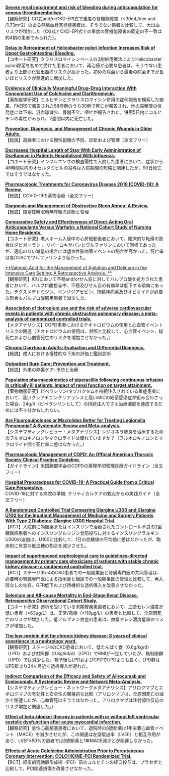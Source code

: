 [**Severe renal impairment and risk of bleeding during anticoagulation for venous thromboembolism.**](https://www.ncbi.nlm.nih.gov/pubmed/32299150)  
【観察研究】CG式and/orCKD-EPI式で重度の腎機能障害（<30mL/min and /1.73m^2）のある静脈血栓塞栓症患者は、そうでない患者と比較して、大出血リスクが増加した（CG式とCKD-EPI式での重度の腎機能障害の同定の不一致は約4割の患者でみられた）。

[**Delay in Retreatment of Helicobacter pylori Infection Increases Risk of Upper Gastrointestinal Bleeding.**](https://www.ncbi.nlm.nih.gov/pubmed/32289532)  
【コホート研究】クラリスロマイシンベースの3剤併用療法によりHelicobacter pylori除菌を初めて受けた患者において、再治療が必要な患者は、そうでない患者より上部消化管出血のリスクが高かった。初めの除菌から最後の除菌までが長いほどリスクが漸進的に増加した。

[**Evidence of Clinically Meaningful Drug-Drug Interaction With Concomitant Use of Colchicine and Clarithromycin.**](https://www.ncbi.nlm.nih.gov/pubmed/32274687)  
【薬剤疫学研究】コルヒチンとクラリスロマイシン併用の症例報告を検索した結果、FAERSで報告された58症例のうち30例で死亡が報告され、他の高頻度の併発症には下痢、汎血球減少、骨髄不全、嘔吐が報告された。併用5日内にコルヒチンの毒性がみられ、2週間以内に死亡した。

[**Prevention, Diagnosis, and Management of Chronic Wounds in Older Adults.**](https://www.ncbi.nlm.nih.gov/pubmed/32276784)  
【総説】高齢者における慢性創傷の予防、診断および管理（全文フリー）

[**Decreased Hospital Length of Stay With Early Administration of Oseltamivir in Patients Hospitalized With Influenza.**](https://www.ncbi.nlm.nih.gov/pubmed/32280928)  
【コホート研究】インフルエンザの検査陽性で入院した患者において、症状から48時間以内のオセルタミビルの投与は入院期間の短縮と関連したが、90日死亡ではそうではなかった。

[**Pharmacologic Treatments for Coronavirus Disease 2019 (COVID-19): A Review.**](https://www.ncbi.nlm.nih.gov/pubmed/32282022)  
【総説】COVID-19の薬物治療（全文フリー）

[**Diagnosis and Management of Obstructive Sleep Apnea: A Review.**](https://www.ncbi.nlm.nih.gov/pubmed/32286648)  
【総説】閉塞性睡眠時無呼吸の診断と管理

[**Comparative Safety and Effectiveness of Direct-Acting Oral Anticoagulants Versus Warfarin: a National Cohort Study of Nursing Home Residents.**](https://www.ncbi.nlm.nih.gov/pubmed/32291717)  
【コホート研究】老人ホーム入居中の心房細動患者において、臨床的な転帰の割合はダビガトラン 、リバーロキサバンとワルファリンにおいて同様であったが、適応のない減量の場合には虚血性脳血管イベントの割合が高かった。死亡率は各DOACでワルファリンより低かった。

[**Valproic Acid for the Management of Agitation and Delirium in the Intensive Care Setting: A Retrospective Analysis.
**](https://www.ncbi.nlm.nih.gov/pubmed/32273047)  
【観察研究】ICUにおいて不穏and/orせん妄に対してバルプロ酸を処方された患者において、バルプロ酸投与中、不穏及びせん妄の有病率は低下する傾向にあった。デクスメデトミジン、ベンゾジアゼピン、抗精神病薬及びオピオイドが必要な割合もバルプロ酸服用患者で減少した。

[**Association of tiotropium use and the risk of adverse cardiovascular events in patients with chronic obstructive pulmonary disease: a meta-analysis of randomized controlled trials.**](https://www.ncbi.nlm.nih.gov/pubmed/32274526)  
【メタアナリシス】COPD患者におけるチオトロピウムの使用と心血管イベントリスクの関連（チオトロピウムの使用は、対照と比較して、心血管イベント、総死亡および心血管死亡のリスクを増加させなかった。）

[**Chronic Diarrhea in Adults: Evaluation and Differential Diagnosis.**](https://www.ncbi.nlm.nih.gov/pubmed/32293842)  
【総説】成人における慢性的な下痢の評価と鑑別診断

[**Outpatient Burn Care: Prevention and Treatment.**](https://www.ncbi.nlm.nih.gov/pubmed/32293848)  
【総説】外来の熱傷ケア: 予防と治療

[**Population pharmacokinetics of piperacillin following continuous infusion in critically ill patients: Impact of renal function on target attainment.**](https://www.ncbi.nlm.nih.gov/pubmed/32284376)  
【薬物動態研究】ピペラシリン/タゾバクタムを持続注入されている重症患者において、高いクレアチニンクリアランスと高いMICの細菌感染症が組み合わさった場合、24g/d（ピペラシリンとして）の持続注入でさえ治療濃度を達成するためには不十分かもしれない。

[**Are Fluoroquinolones or Macrolides Better for Treating Legionella Pneumonia? A Systematic Review and Meta-analysis.**](https://www.ncbi.nlm.nih.gov/pubmed/32296816)  
【システマティックレビュー・メタアナリシス】レジオネラ肺炎を治療するためのフルオロキノロンやマクロライドは優れていますか？（フルオロキノロンとマクロライド間で死亡率に差はなかった。）

[**Pharmacologic Management of COPD: An Official American Thoracic Society Clinical Practice Guideline.**](https://www.ncbi.nlm.nih.gov/pubmed/32283960)  
【ガイドライン】米国胸部学会のCOPDの薬理学的管理診療ガイドライン（全文フリー）

[**Hospital Preparedness for COVID-19: A Practical Guide from a Critical Care Perspective.**](https://www.ncbi.nlm.nih.gov/pubmed/32298146)  
COVID-19に対する病院の準備: クリティカルケアの観点からの実践ガイド（全文フリー）

[**A Randomized Controlled Trial Comparing Glargine U300 and Glargine U100 for the Inpatient Management of Medicine and Surgery Patients With Type 2 Diabetes: Glargine U300 Hospital Trial.**](https://www.ncbi.nlm.nih.gov/pubmed/32273271)  
【RCT】入院前に内服薬またはインスリンで治療されたコントロール不良の2型糖尿病患者へのインスリングルリジン食前投与に対するインスリングラルギンU300の追加は、U100と比較して、1日の血糖値の平均値に差はなかったが、臨床的に有意な低血糖の割合を減少させた。

[**Impact of superimposed nephrological care to guidelines-directed management by primary care physicians of patients with stable chronic kidney disease: a randomized controlled trial.**](https://www.ncbi.nlm.nih.gov/pubmed/32272886)  
【RCT】ステージ3b-4のCKD患者での一般開業医と腎臓専門医の共同管理は、必要時の腎臓専門医による指示書と相談での一般開業医の管理と比較して、再入院なしの生存、GFR低下および待機的な透析導入を改善させなかった。

[**Selenium and All-cause Mortality in End-Stage Renal Disease. Retrospective Observational Cohort Study.**](https://www.ncbi.nlm.nih.gov/pubmed/32278520)  
【コホート研究】透析を受けている末期腎疾患患者において、血漿セレン濃度が低い患者（<63μg/L）は、正常/高値（>118μg/L）の患者と比較して、全原因死亡のリスクが増加した。低アルブミン血症の患者は、血漿セレン濃度低値のリスクが増加した。

[**The low-protein diet for chronic kidney disease: 8 years of clinical experience in a nephrology ward.**](https://www.ncbi.nlm.nih.gov/pubmed/32296529)  
【観察研究】ステージ4のCKD患者において、低たんぱく食（0.6g/kg/d）（LPD）および対照群（0.8g/kd/d）（CPD）でBMIが一定していたが、無制限群（UPD）では減少した。腎予後もLPDおよびCPDでUPDよりも良く、LPD群はUPD群より24ヶ月近く透析導入が遅れた。

[**Indirect Comparison of the Efficacy and Safety of Alirocumab and Evolocumab: A Systematic Review and Network Meta-Analysis.**](https://www.ncbi.nlm.nih.gov/pubmed/32275743)  
【システマティックレビュー・ネットワークメタアナリシス】アリロクマブとエボロクマブの有効性と安全性の間接的な比較（アリロクマブは、全原因死亡の減少と関連したが、心血管死はそうではなかった。アリロクマブは注射部位反応のリスク増加と関連した。）

[**Effect of beta-blocker therapy in patients with or without left ventricular systolic dysfunction after acute myocardial infarction.**](https://www.ncbi.nlm.nih.gov/pubmed/32289158)  
【観察研究】急性心筋梗塞患者において、退院時のβ遮断薬は1年主要心血管イベント（MACE）を減少させたが、この関連は左室駆出率（LVEF）と相互作用があり、LVEF≥50%の患者ではβ遮断薬と1年MACE減少とが関連しなかった。

[**Effects of Acute Colchicine Administration Prior to Percutaneous Coronary Intervention: COLCHICINE-PCI Randomized Trial.**](https://www.ncbi.nlm.nih.gov/pubmed/32295417)  
【RCT】経皮的冠動脈形成術（PCI）前のコルヒチンの経口投与は、プラセボと比較して、PCI関連損傷を改善させなかった。

